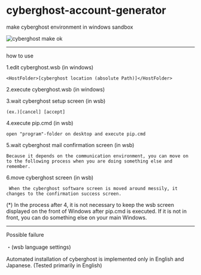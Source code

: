 # cyberghost-account-generator
make cyberghost environment in windows sandbox

![cyberghost make ok](https://user-images.githubusercontent.com/99726976/161697638-41d6fc60-cd84-447a-83d6-898bc65ea07c.PNG)

----------
how to use

1.edit cyberghost.wsb (in windows)

    <HostFolder>[cyberghost location (absolute Path)]</HostFolder>


2.execute cyberghost.wsb (in windows)
    
    
3.wait cyberghost setup screen (in wsb)

    (ex.)[cancel] [accept]
    
    
 4.execute pip.cmd (in wsb)
 
    open "program"-folder on desktop and execute pip.cmd
 
 5.wait cyberghost mail confirmation screen (in wsb)
    
    Because it depends on the communication environment, you can move on to the following process when you are doing something else and remember.
    
 6.move cyberghost screen (in wsb)
     
     When the cyberghost software screen is moved around messily, it changes to the confirmation success screen.
    

(*) In the process after 4, it is not necessary to keep the wsb screen displayed on the front of Windows after pip.cmd is executed. If it is not in front, you can do something else on your main Windows.

----------
Possible failure

・(wsb language settings)

   Automated installation of cyberghost is implemented only in English and Japanese. (Tested primarily in English)
